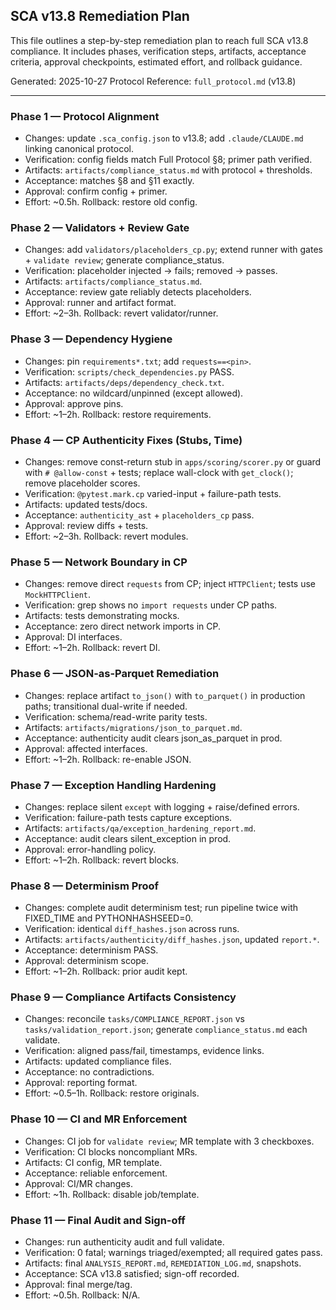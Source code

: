 ## SCA v13.8 Remediation Plan

This file outlines a step-by-step remediation plan to reach full SCA v13.8 compliance. It includes phases, verification steps, artifacts, acceptance criteria, approval checkpoints, estimated effort, and rollback guidance.

Generated: 2025-10-27
Protocol Reference: `full_protocol.md` (v13.8)

---

### Phase 1 — Protocol Alignment

- Changes: update `.sca_config.json` to v13.8; add `.claude/CLAUDE.md` linking canonical protocol.
- Verification: config fields match Full Protocol §8; primer path verified.
- Artifacts: `artifacts/compliance_status.md` with protocol + thresholds.
- Acceptance: matches §8 and §11 exactly.
- Approval: confirm config + primer.
- Effort: ~0.5h. Rollback: restore old config.

### Phase 2 — Validators + Review Gate

- Changes: add `validators/placeholders_cp.py`; extend runner with gates + `validate review`; generate compliance_status.
- Verification: placeholder injected → fails; removed → passes.
- Artifacts: `artifacts/compliance_status.md`.
- Acceptance: review gate reliably detects placeholders.
- Approval: runner and artifact format.
- Effort: ~2–3h. Rollback: revert validator/runner.

### Phase 3 — Dependency Hygiene

- Changes: pin `requirements*.txt`; add `requests==<pin>`.
- Verification: `scripts/check_dependencies.py` PASS.
- Artifacts: `artifacts/deps/dependency_check.txt`.
- Acceptance: no wildcard/unpinned (except allowed).
- Approval: approve pins.
- Effort: ~1–2h. Rollback: restore requirements.

### Phase 4 — CP Authenticity Fixes (Stubs, Time)

- Changes: remove const-return stub in `apps/scoring/scorer.py` or guard with `# @allow-const` + tests; replace wall-clock with `get_clock()`; remove placeholder scores.
- Verification: `@pytest.mark.cp` varied-input + failure-path tests.
- Artifacts: updated tests/docs.
- Acceptance: `authenticity_ast` + `placeholders_cp` pass.
- Approval: review diffs + tests.
- Effort: ~2–3h. Rollback: revert modules.

### Phase 5 — Network Boundary in CP

- Changes: remove direct `requests` from CP; inject `HTTPClient`; tests use `MockHTTPClient`.
- Verification: grep shows no `import requests` under CP paths.
- Artifacts: tests demonstrating mocks.
- Acceptance: zero direct network imports in CP.
- Approval: DI interfaces.
- Effort: ~1–2h. Rollback: revert DI.

### Phase 6 — JSON-as-Parquet Remediation

- Changes: replace artifact `to_json()` with `to_parquet()` in production paths; transitional dual-write if needed.
- Verification: schema/read-write parity tests.
- Artifacts: `artifacts/migrations/json_to_parquet.md`.
- Acceptance: authenticity audit clears json_as_parquet in prod.
- Approval: affected interfaces.
- Effort: ~1–2h. Rollback: re-enable JSON.

### Phase 7 — Exception Handling Hardening

- Changes: replace silent `except` with logging + raise/defined errors.
- Verification: failure-path tests capture exceptions.
- Artifacts: `artifacts/qa/exception_hardening_report.md`.
- Acceptance: audit clears silent_exception in prod.
- Approval: error-handling policy.
- Effort: ~1–2h. Rollback: revert blocks.

### Phase 8 — Determinism Proof

- Changes: complete audit determinism test; run pipeline twice with FIXED_TIME and PYTHONHASHSEED=0.
- Verification: identical `diff_hashes.json` across runs.
- Artifacts: `artifacts/authenticity/diff_hashes.json`, updated `report.*`.
- Acceptance: determinism PASS.
- Approval: determinism scope.
- Effort: ~1–2h. Rollback: prior audit kept.

### Phase 9 — Compliance Artifacts Consistency

- Changes: reconcile `tasks/COMPLIANCE_REPORT.json` vs `tasks/validation_report.json`; generate `compliance_status.md` each validate.
- Verification: aligned pass/fail, timestamps, evidence links.
- Artifacts: updated compliance files.
- Acceptance: no contradictions.
- Approval: reporting format.
- Effort: ~0.5–1h. Rollback: restore originals.

### Phase 10 — CI and MR Enforcement

- Changes: CI job for `validate review`; MR template with 3 checkboxes.
- Verification: CI blocks noncompliant MRs.
- Artifacts: CI config, MR template.
- Acceptance: reliable enforcement.
- Approval: CI/MR changes.
- Effort: ~1h. Rollback: disable job/template.

### Phase 11 — Final Audit and Sign-off

- Changes: run authenticity audit and full validate.
- Verification: 0 fatal; warnings triaged/exempted; all required gates pass.
- Artifacts: final `ANALYSIS_REPORT.md`, `REMEDIATION_LOG.md`, snapshots.
- Acceptance: SCA v13.8 satisfied; sign-off recorded.
- Approval: final merge/tag.
- Effort: ~0.5h. Rollback: N/A.

